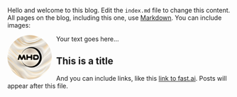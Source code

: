 Hello and welcome to this blog. Edit the `index.md` file to change this content. All pages on the blog, including this one, use [Markdown](https://guides.github.com/features/mastering-markdown/). You can include images:

<!-- ![Image of fast.ai logo](images/MHD2Upscaled.png) -->


<div style="float:left; margin-right:10px;">
    <img src= images/MHD2Upscaled.png alt="alt text" style="border-radius:50%; width:100px;">
</div>

Your text goes here...


## This is a title

And you can include links, like this [link to fast.ai](https://www.fast.ai). Posts will appear after this file. 



